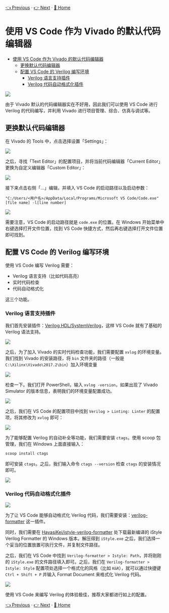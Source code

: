[👈 Previous](./1-2_Vivado.md) · [👉 Next](../2_SingleCycle/2-1_Basic.md) · [🚩 Home](../README.md)

# 使用 VS Code 作为 Vivado 的默认代码编辑器

- [使用 VS Code 作为 Vivado 的默认代码编辑器](#%e4%bd%bf%e7%94%a8-vs-code-%e4%bd%9c%e4%b8%ba-vivado-%e7%9a%84%e9%bb%98%e8%ae%a4%e4%bb%a3%e7%a0%81%e7%bc%96%e8%be%91%e5%99%a8)
  - [更换默认代码编辑器](#%e6%9b%b4%e6%8d%a2%e9%bb%98%e8%ae%a4%e4%bb%a3%e7%a0%81%e7%bc%96%e8%be%91%e5%99%a8)
  - [配置 VS Code 的 Verilog 编写环境](#%e9%85%8d%e7%bd%ae-vs-code-%e7%9a%84-verilog-%e7%bc%96%e5%86%99%e7%8e%af%e5%a2%83)
    - [Verilog 语言支持插件](#verilog-%e8%af%ad%e8%a8%80%e6%94%af%e6%8c%81%e6%8f%92%e4%bb%b6)
    - [Verilog 代码自动格式化插件](#verilog-%e4%bb%a3%e7%a0%81%e8%87%aa%e5%8a%a8%e6%a0%bc%e5%bc%8f%e5%8c%96%e6%8f%92%e4%bb%b6)

![](https://i.loli.net/2019/08/27/l7Ntgd6sGWb9XVL.png)

由于 Vivado 默认的代码编辑器实在不好用，因此我们可以使用 VS Code 进行 Verilog 的代码编写，并利用 Vivado 进行项目管理、综合、仿真与调试等。

## 更换默认代码编辑器

在 Vivado 的 Tools 中，点击选择设置「Settings」：

![](https://i.loli.net/2019/08/27/4ySQ7Ih6sOuPLeC.png)

之后，寻找「Text Editor」的配置项目，并将当前代码编辑器「Current Editor」更换为自定义编辑器「Custom Editor」：

![](https://i.loli.net/2019/08/27/P9Mq5SkxVJ82eoG.png)

接下来点击右侧「...」编辑，并填入 VS Code 的启动路径以及启动参数：

```
"C:/Users/<用户名>/AppData/Local/Programs/Microsoft VS Code/Code.exe" [file name] -l[line number]
```

![](https://i.loli.net/2019/08/27/aNZ6Iohyf3RWQFv.png)

需要注意，VS Code 的启动路径就是 `code.exe` 的位置。在 Windows 开始菜单中右键选择打开文件位置，找到 VS Code 快捷方式，然后再右键选择打开文件位置即可找到。

## 配置 VS Code 的 Verilog 编写环境

使用 VS Code 编写 Verilog 需要：

- Verilog 语言支持（比如代码高亮）
- 实时代码检查
- 代码自动格式化

这三个功能。

### Verilog 语言支持插件

我们首先安装插件：[Verilog HDL/SystemVerilog](https://marketplace.visualstudio.com/items?itemName=mshr-h.VerilogHDL)，这样 VS Code 就有了基础的 Verilog 语法支持。

![](https://i.loli.net/2019/08/27/NjvlBmrAIn4R8XU.png)

之后，为了加入 Vivado 的实时代码检查功能，我们需要配置 `xvlog` 的环境变量。我们找到 Vivado 的安装路径，将 `bin` 文件夹的路径（一般是 `C:\Xilinx\Vivado\2017.2\bin`）加入环境变量

![](https://i.loli.net/2019/08/27/DsFZ3LbV4N2lSzP.png)

检查一下。我们打开 PowerShell，输入 `xvlog -version`，如果出现了 Vivado Simulator 的版本信息，表明我们的环境变量配置成功。

![](https://i.loli.net/2019/08/27/nfWDC5SG8y1Mrea.png)

之后，我们在 VS Code 的配置项目中找到 `Verilog > Linting: Linter` 的配置项，将其修改为 `xvlog` 即可：

![](https://i.loli.net/2019/08/27/6UXS9iZ7QmFNVaA.png)

为了能够配置 Verilog 的自动补全等功能，我们需要安装 `ctags`。使用 scoop 包管理，我们在 Windows 上面直接输入：

```powershell
scoop install ctags
```

即可安装 `ctags`。之后，我们输入命令 `ctags --version` 检查 `ctags` 的安装情况即可。

![](https://i.loli.net/2019/08/27/HCFygl8Bqx7uPLz.png)

### Verilog 代码自动格式化插件

![](https://i.loli.net/2019/08/27/QWiVmlJBOKZD6Fo.png)

为了让 VS Code 能够自动格式化 Verilog 代码，我们需要安装：[verilog-formatter](https://marketplace.visualstudio.com/items?itemName=IsaacT.verilog-formatter) 这一插件。

同时，我们需要在 [HayasiKei/istyle-verilog-formatter](https://github.com/HayasiKei/istyle-verilog-formatter/releases/) 处下载最新编译的 iStyle Verilog Formatter 的 Windows 版本。解压得到 `iStyle.exe` 之后，我们选择一个妥当的位置放置可执行文件，并复制文件路径。

之后，我们在 VS Code 中找到 `Verilog-formatter > Istyle: Path`，并将刚刚的 `iStyle.exe` 的文件路径填入即可。之后，我们在 `Verilog-formatter > Istyle: Style` 配置项处选择一个格式化的风格（比如 `K&R`），就可以通过快捷键 `Ctrl + Shift + P` 并输入 Format Document 来格式化 Verilog 代码。

![](https://i.loli.net/2019/08/27/N4WLjS6DUpJwG3d.png)

使用 VS Code 来编写 Verilog 的体验极佳，推荐大家都进行如上的配置。

[👈 Previous](./1-2_Vivado.md) · [👉 Next](../2_SingleCycle/2-1_Basic.md) · [🚩 Home](../README.md)